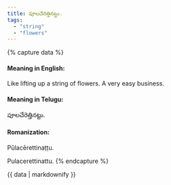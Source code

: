 ```yaml
---
title: పూలచేరెత్తినట్టు.
tags:
  - "string"
  - "flowers"
---
```


{% capture data %}
#### Meaning in English:
Like lifting up a string of flowers.
A very easy business.

#### Meaning in Telugu:
పూలచేరెత్తినట్టు.

#### Romanization:
Pūlacērettinaṭṭu.

Pulacerettinattu.
{% endcapture %}

{{ data | markdownify }}

